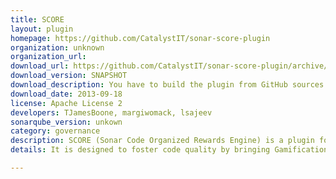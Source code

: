 ```yaml
---
title: SCORE
layout: plugin
homepage: https://github.com/CatalystIT/sonar-score-plugin
organization: unknown
organization_url: 
download_url: https://github.com/CatalystIT/sonar-score-plugin/archive/master.zip
download_version: SNAPSHOT
download_description: You have to build the plugin from GitHub sources
download_date: 2013-09-18
license: Apache License 2
developers: TJamesBoone, margiwomack, lsajeev
sonarqube_version: unkown
category: governance
description: SCORE (Sonar Code Organized Rewards Engine) is a plugin for SonarQube™ that adds personalization and rewards to SonarQube™. 
details: It is designed to foster code quality by bringing Gamification principles to the SonarQube™ Server, encouraging a healthy sense of competition for quality code between teams of developers.

---
```

